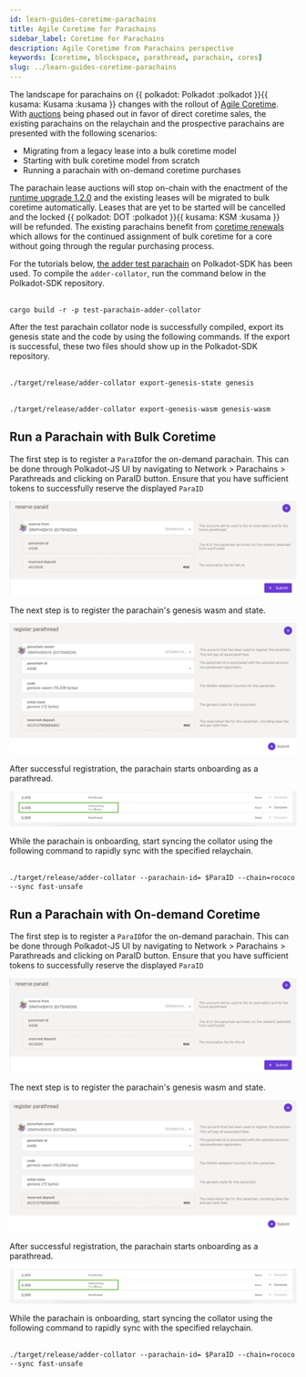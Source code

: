 ```yaml
---
id: learn-guides-coretime-parachains
title: Agile Coretime for Parachains
sidebar_label: Coretime for Parachains
description: Agile Coretime from Parachains perspective
keywords: [coretime, blockspace, parathread, parachain, cores]
slug: ../learn-guides-coretime-parachains
---
```


The landscape for parachains on {{ polkadot: Polkadot :polkadot }}{{ kusama: Kusama :kusama }}
changes with the rollout of [Agile Coretime](./learn-agile-coretime.md). With
[auctions](./learn-auction.md) being phased out in favor of direct coretime sales, the existing
parachains on the relaychain and the prospective parachains are presented with the following
scenarios:

- Migrating from a legacy lease into a bulk coretime model
- Starting with bulk coretime model from scratch
- Running a parachain with on-demand coretime purchases

The parachain lease auctions will stop on-chain with the enactment of the
[runtime upgrade 1.2.0](https://github.com/polkadot-fellows/runtimes/releases/tag/v1.2.0) and the
existing leases will be migrated to bulk coretime automatically. Leases that are yet to be started
will be cancelled and the locked {{ polkadot: DOT :polkadot }}{{ kusama: KSM :kusama }}  
will be refunded. The existing parachains benefit from
[coretime renewals](https://docs.lastic.xyz/coretime/renewals.html) which allows for the continued
assignment of bulk coretime for a core without going through the regular purchasing process.

For the tutorials below,
[the adder test parachain](https://github.com/paritytech/polkadot-sdk/tree/6f3d890ed35bfdee3e3f7d59018345635a62d1cd/polkadot/parachain/test-parachains/adder)
on Polkadot-SDK has been used. To compile the `adder-collator`, run the command below in the
Polkadot-SDK repository.

```

cargo build -r -p test-parachain-adder-collator

```

After the test parachain collator node is successfully compiled, export its genesis state and the
code by using the following commands. If the export is successful, these two files should show up in
the Polkadot-SDK repository.

```

./target/release/adder-collator export-genesis-state genesis

```

```

./target/release/adder-collator export-genesis-wasm genesis-wasm

```

## Run a Parachain with Bulk Coretime

The first step is to register a `ParaID`for the on-demand parachain. This can be done through
Polkadot-JS UI by navigating to Network > Parachains > Parathreads and clicking on ParaID button.
Ensure that you have sufficient tokens to successfully reserve the displayed `ParaID`

![coretime-reserve-paraID](../assets/coretime/coretime-reserve-paraID.png)

The next step is to register the parachain's genesis wasm and state.

![coretime-register-parathread](../assets/coretime/coretime-register-parathread.png)

After successful registration, the parachain starts onboarding as a parathread.

![coretime-onboarding-parathread](../assets/coretime/coretime-parachain-onboarding.png)

While the parachain is onboarding, start syncing the collator using the following command to rapidly
sync with the specified relaychain.

```

./target/release/adder-collator --parachain-id= $ParaID --chain=rococo --sync fast-unsafe

```

## Run a Parachain with On-demand Coretime

The first step is to register a `ParaID`for the on-demand parachain. This can be done through
Polkadot-JS UI by navigating to Network > Parachains > Parathreads and clicking on ParaID button.
Ensure that you have sufficient tokens to successfully reserve the displayed `ParaID`

![coretime-reserve-paraID](../assets/coretime/coretime-reserve-paraID.png)

The next step is to register the parachain's genesis wasm and state.

![coretime-register-parathread](../assets/coretime/coretime-register-parathread.png)

After successful registration, the parachain starts onboarding as a parathread.

![coretime-onboarding-parathread](../assets/coretime/coretime-parachain-onboarding.png)

While the parachain is onboarding, start syncing the collator using the following command to rapidly
sync with the specified relaychain.

```

./target/release/adder-collator --parachain-id= $ParaID --chain=rococo --sync fast-unsafe

```
